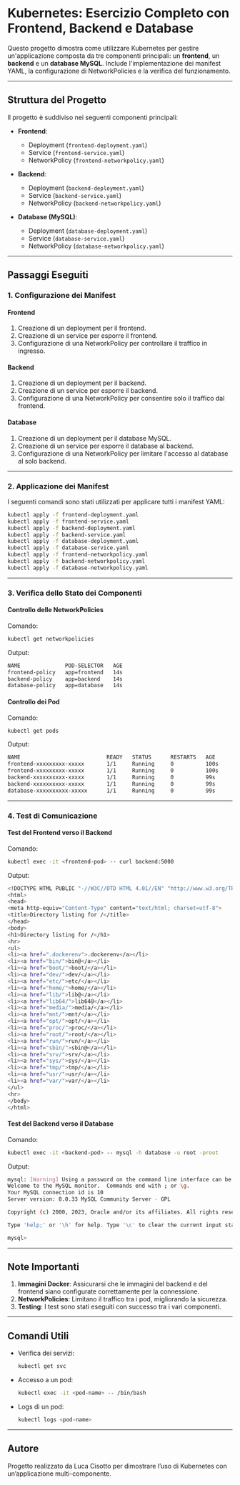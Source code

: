 # Kubernetes: Esercizio Completo con Frontend, Backend e Database

Questo progetto dimostra come utilizzare Kubernetes per gestire un'applicazione composta da tre componenti principali: un **frontend**, un **backend** e un **database MySQL**. Include l'implementazione dei manifest YAML, la configurazione di NetworkPolicies e la verifica del funzionamento.

---

## **Struttura del Progetto**

Il progetto è suddiviso nei seguenti componenti principali:

- **Frontend**:
  - Deployment (`frontend-deployment.yaml`)
  - Service (`frontend-service.yaml`)
  - NetworkPolicy (`frontend-networkpolicy.yaml`)
  
- **Backend**:
  - Deployment (`backend-deployment.yaml`)
  - Service (`backend-service.yaml`)
  - NetworkPolicy (`backend-networkpolicy.yaml`)

- **Database (MySQL)**:
  - Deployment (`database-deployment.yaml`)
  - Service (`database-service.yaml`)
  - NetworkPolicy (`database-networkpolicy.yaml`)

---

## **Passaggi Eseguiti**

### **1. Configurazione dei Manifest**

#### **Frontend**
1. Creazione di un deployment per il frontend.
2. Creazione di un service per esporre il frontend.
3. Configurazione di una NetworkPolicy per controllare il traffico in ingresso.

#### **Backend**
1. Creazione di un deployment per il backend.
2. Creazione di un service per esporre il backend.
3. Configurazione di una NetworkPolicy per consentire solo il traffico dal frontend.

#### **Database**
1. Creazione di un deployment per il database MySQL.
2. Creazione di un service per esporre il database al backend.
3. Configurazione di una NetworkPolicy per limitare l'accesso al database al solo backend.

---

### **2. Applicazione dei Manifest**
I seguenti comandi sono stati utilizzati per applicare tutti i manifest YAML:
```bash
kubectl apply -f frontend-deployment.yaml
kubectl apply -f frontend-service.yaml
kubectl apply -f backend-deployment.yaml
kubectl apply -f backend-service.yaml
kubectl apply -f database-deployment.yaml
kubectl apply -f database-service.yaml
kubectl apply -f frontend-networkpolicy.yaml
kubectl apply -f backend-networkpolicy.yaml
kubectl apply -f database-networkpolicy.yaml
```

---

### 3. Verifica dello Stato dei Componenti

#### Controllo delle NetworkPolicies

Comando:
   ```bash
   kubectl get networkpolicies
   ```

Output:
   ```bash
   NAME              POD-SELECTOR   AGE
   frontend-policy   app=frontend   14s
   backend-policy    app=backend    14s
   database-policy   app=database   14s
   ```

#### Controllo dei Pod

Comando:
   ```bash
   kubectl get pods
   ```

Output:
```bash
NAME                           READY   STATUS      RESTARTS   AGE
frontend-xxxxxxxxx-xxxxx       1/1     Running     0          100s
frontend-xxxxxxxxx-xxxxx       1/1     Running     0          100s
backend-xxxxxxxxxx-xxxxx       1/1     Running     0          99s
backend-xxxxxxxxxx-xxxxx       1/1     Running     0          99s
database-xxxxxxxxxx-xxxxx      1/1     Running     0          99s
```

---

### 4. Test di Comunicazione

#### Test del Frontend verso il Backend

Comando:
   ```bash
   kubectl exec -it <frontend-pod> -- curl backend:5000
   ```

Output:
```bash
<!DOCTYPE HTML PUBLIC "-//W3C//DTD HTML 4.01//EN" "http://www.w3.org/TR/html4/strict.dtd">
<html>
<head>
<meta http-equiv="Content-Type" content="text/html; charset=utf-8">
<title>Directory listing for /</title>
</head>
<body>
<h1>Directory listing for /</h1>
<hr>
<ul>
<li><a href=".dockerenv">.dockerenv</a></li>
<li><a href="bin/">bin@</a></li>
<li><a href="boot/">boot/</a></li>
<li><a href="dev/">dev/</a></li>
<li><a href="etc/">etc/</a></li>
<li><a href="home/">home/</a></li>
<li><a href="lib/">lib@</a></li>
<li><a href="lib64/">lib64@</a></li>
<li><a href="media/">media/</a></li>
<li><a href="mnt/">mnt/</a></li>
<li><a href="opt/">opt/</a></li>
<li><a href="proc/">proc/</a></li>
<li><a href="root/">root/</a></li>
<li><a href="run/">run/</a></li>
<li><a href="sbin/">sbin@</a></li>
<li><a href="srv/">srv/</a></li>
<li><a href="sys/">sys/</a></li>
<li><a href="tmp/">tmp/</a></li>
<li><a href="usr/">usr/</a></li>
<li><a href="var/">var/</a></li>
</ul>
<hr>
</body>
</html>
```

#### Test del Backend verso il Database

Comando:
   ```bash
   kubectl exec -it <backend-pod> -- mysql -h database -u root -proot
   ```

Output:
```bash
mysql: [Warning] Using a password on the command line interface can be insecure.
Welcome to the MySQL monitor.  Commands end with ; or \g.
Your MySQL connection id is 10
Server version: 8.0.33 MySQL Community Server - GPL

Copyright (c) 2000, 2023, Oracle and/or its affiliates. All rights reserved.

Type 'help;' or '\h' for help. Type '\c' to clear the current input statement.

mysql>
```

---

## Note Importanti

1. **Immagini Docker**: Assicurarsi che le immagini del backend e del frontend siano configurate correttamente per la connessione.
2. **NetworkPolicies**: Limitano il traffico tra i pod, migliorando la sicurezza.
3. **Testing**: I test sono stati eseguiti con successo tra i vari componenti.

---

## Comandi Utili

- Verifica dei servizi:
   ```bash
   kubectl get svc
   ```

- Accesso a un pod:
   ```bash
   kubectl exec -it <pod-name> -- /bin/bash
   ```

- Logs di un pod:
   ```bash
   kubectl logs <pod-name>
   ```

---

## Autore

Progetto realizzato da Luca Cisotto per dimostrare l’uso di Kubernetes con un’applicazione multi-componente.
